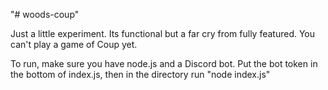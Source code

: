 "# woods-coup" 

Just a little experiment. Its functional but a far cry from fully featured. You can't play a game of Coup yet. 

To run, make sure you have node.js and a Discord bot.
Put the bot token in the bottom of index.js, then in the directory run "node index.js"